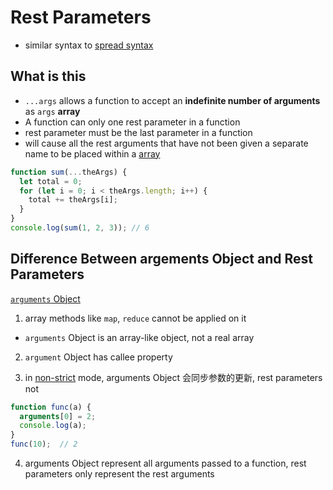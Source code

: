 # Rest Parameters

- similar syntax to [spread syntax](javascript-spread-syntax.md)

## What is this

- `...args` allows a function to accept an **indefinite number of arguments** as `args` **array**
- A function can only one rest parameter in a function
- rest parameter must be the last parameter in a function
- will cause all the rest arguments that have not been given a separate name to be placed within a [array](javascript-array.md)

```js
function sum(...theArgs) {
  let total = 0;
  for (let i = 0; i < theArgs.length; i++) {
    total += theArgs[i];
  }
}
console.log(sum(1, 2, 3)); // 6
```

## Difference Between argements Object and Rest Parameters

[`arguments` Object](javascript-function-arguments.md#arguments-object)

1. array methods like `map`, `reduce` cannot be applied on it

- `arguments` Object is an array-like object, not a real array

2. `argument` Object has callee property

3. in [non-strict]() mode, arguments Object 会同步参数的更新, rest parameters not

```js
function func(a) {
  arguments[0] = 2;
  console.log(a);
}
func(10);  // 2
```

4. arguments Object represent all arguments passed to a function, rest parameters only represent the rest arguments
